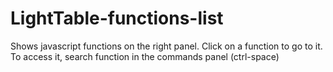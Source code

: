 # LightTable-functions-list
Shows javascript functions on the right panel. Click on a function to go to it. To access it, search function in the commands panel (ctrl-space)
